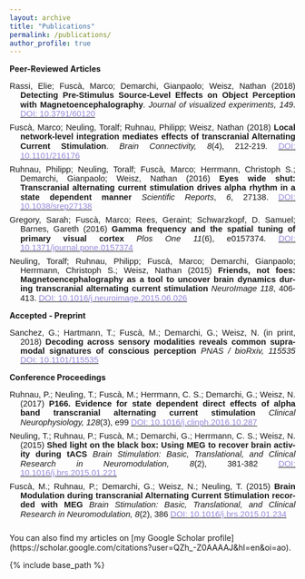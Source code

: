 ```yaml
---
layout: archive
title: "Publications"
permalink: /publications/
author_profile: true
---
```

<p class="MsoNormal"><b>Peer-Reviewed Articles</b></p>
<p class="MsoNormal" style="text-align: justify; text-indent: -14.2pt; mso-hyphenate: auto; margin: 0cm 0cm 6.0pt 14.2pt;"><span style="font-size: 11.0pt; font-family: 'Calibri',sans-serif; mso-ascii-theme-font: minor-latin; mso-hansi-theme-font: minor-latin;" xml:lang="EN-GB" lang="EN-GB">Rassi, Elie; Fusc&agrave;, Marco; Demarchi, Gianpaolo; Weisz, Nathan (2018) <b style="mso-bidi-font-weight: normal;">Detecting Pre-Stimulus Source-Level Effects on Object Perception with Magnetoencephalography</b>. <i style="mso-bidi-font-style: normal;">Journal of visualized experiments, 149</i></span><span>. </span> <span xml:lang="EN-GB" lang="EN-GB"><a href="https://doi.org/10.3791/60120" target="_top"><span style="font-size: 11.0pt; font-family: 'Calibri',sans-serif; mso-ascii-theme-font: minor-latin; mso-hansi-theme-font: minor-latin; color:#958adb;">DOI: 10.3791/60120</span></a> </p> 

<p class="MsoNormal" style="text-align: justify; text-indent: -14.2pt; mso-hyphenate: auto; margin: 0cm 0cm 6.0pt 14.2pt;"><span style="font-size: 11.0pt; font-family: 'Calibri',sans-serif; mso-ascii-theme-font: minor-latin; mso-hansi-theme-font: minor-latin;" xml:lang="EN-GB" lang="EN-GB">Fusc&agrave;, Marco; Neuling, Toralf; Ruhnau, Philipp; Weisz, Nathan (2018) <b style="mso-bidi-font-weight: normal;">Local network-level integration mediates effects of transcranial Alternating Current Stimulation</b>. <i style="mso-bidi-font-style: normal;">Brain Connectivity,</i></span> <i style="mso-bidi-font-style: normal;"><span style="font-size: 11.0pt; font-family: 'Calibri',sans-serif; mso-ascii-theme-font: minor-latin; mso-hansi-theme-font: minor-latin;" xml:lang="EN-GB" lang="EN-GB">8</span></i><span style="font-size: 11.0pt; font-family: 'Calibri',sans-serif; mso-ascii-theme-font: minor-latin; mso-hansi-theme-font: minor-latin;" xml:lang="EN-GB" lang="EN-GB">(4), 212-219<i style="mso-bidi-font-style: normal;">.</i></span> <span xml:lang="EN-GB" lang="EN-GB"><a href="https://doi.org/10.1089/brain.2017.0564" target="_top"><span style="font-size: 11.0pt; font-family: 'Calibri',sans-serif; mso-ascii-theme-font: minor-latin; mso-hansi-theme-font: minor-latin; color:#958adb;">DOI: 10.1101/216176</span></a> <span>&nbsp;  </span> <a href="/files/fusca_2018.pdf"><i class="fa fa-fw fa-file-pdf-o" aria-hidden="true"></i> </a> </span></p> 

<p class="MsoNormal" style="text-align: justify; text-indent: -14.2pt; mso-hyphenate: auto; margin: 0cm 0cm 6.0pt 14.2pt;"><span style="font-size: 11.0pt; font-family: 'Calibri',sans-serif; mso-ascii-theme-font: minor-latin; mso-hansi-theme-font: minor-latin;" xml:lang="EN-GB" lang="EN-GB">Ruhnau, Philipp; Neuling, Toralf; Fusc&agrave;, Marco; Herrmann, Christoph S.; Demarchi, Gianpaolo; Weisz, Nathan (2016) <b>Eyes wide shut: Transcranial alternating current stimulation drives alpha rhythm in a state dependent manner</b> <i style="mso-bidi-font-style: normal;">Scientific Reports</i>, <i style="mso-bidi-font-style: normal;">6</i>, 27138.</span> <span xml:lang="EN-GB" lang="EN-GB"><a href="https://www.ncbi.nlm.nih.gov/pmc/articles/PMC4890046/" target="_top"><span style="font-size: 11.0pt; font-family: 'Calibri',sans-serif; mso-ascii-theme-font: minor-latin; mso-hansi-theme-font: minor-latin; color:#958adb;">DOI: 10.1038/srep27138</span></a></span></p>

<p class="MsoNormal" style="text-align: justify; text-indent: -14.2pt; mso-hyphenate: auto; margin: 0cm 0cm 6.0pt 14.2pt;"><span style="font-size: 11.0pt; font-family: 'Calibri',sans-serif; mso-ascii-theme-font: minor-latin; mso-hansi-theme-font: minor-latin;" xml:lang="EN-GB" lang="EN-GB">Gregory, Sarah; Fusc&agrave;, Marco; Rees, Geraint; Schwarzkopf, D. Samuel; Barnes, Gareth (2016) <b>Gamma frequency and the spatial tuning of primary visual cortex</b> <i style="mso-bidi-font-style: normal;">Plos One 11</i>(6), e0157374.</span> <span xml:lang="EN-GB" lang="EN-GB"><a href="http://journals.plos.org/plosone/article?id=10.1371/journal.pone.0157374" target="_top"><span style="font-size: 11.0pt; font-family: 'Calibri',sans-serif; mso-ascii-theme-font: minor-latin; mso-hansi-theme-font: minor-latin; color:#958adb;">DOI: 10.1371/journal.pone.0157374</span></a></span></p>

<p class="MsoNormal" style="text-align: justify; text-indent: -14.2pt; mso-hyphenate: auto; margin: 0cm 0cm 6.0pt 14.2pt;"><span style="font-size: 11.0pt; font-family: 'Calibri',sans-serif; mso-ascii-theme-font: minor-latin; mso-hansi-theme-font: minor-latin;" xml:lang="EN-GB" lang="EN-GB">Neuling, Toralf; Ruhnau, Philipp; Fusc&agrave;, Marco; Demarchi, Gianpaolo; Herrmann, Christoph S.; Weisz, Nathan (2015) <b>Friends, not foes: Magnetoencephalography as a tool to uncover brain dynamics during transcranial alternating current stimulation</b> <i style="mso-bidi-font-style: normal;">NeuroImage 118</i>, 406-413.</span> <span xml:lang="EN-GB" lang="EN-GB"><a href="http://www.sciencedirect.com/science/article/pii/S1053811915005297" target="_top"><span style="font-size: 11.0pt; font-family: 'Calibri',sans-serif; mso-ascii-theme-font: minor-latin; mso-hansi-theme-font: minor-latin; color:#958adb;">DOI: 10.1016/j.neuroimage.2015.06.026</span></a></span></p>

<p class="MsoNormal"><b>Accepted - Preprint</b></p>
<p class="MsoNormal" style="text-align: justify; text-indent: -14.2pt; mso-hyphenate: auto; margin: 0cm 0cm 6.0pt 14.2pt;"><span style="font-size: 11.0pt; font-family: 'Calibri',sans-serif; mso-ascii-theme-font: minor-latin; mso-hansi-theme-font: minor-latin;" xml:lang="EN-GB" lang="EN-GB">Sanchez, G.; Hartmann, T.;  Fusc&agrave;, M.; Demarchi, G.; Weisz, N. (in print, 2018) <b>Decoding across sensory modalities reveals common supramodal signatures of conscious perception</b> <i style="mso-bidi-font-style: normal;">PNAS / bioRxiv, 115535</i></span> <span xml:lang="EN-GB" lang="EN-GB"><a href="https://www.biorxiv.org/content/10.1101/115535v3" target="_top"><span style="font-size: 11.0pt; font-family: 'Calibri',sans-serif; mso-ascii-theme-font: minor-latin; mso-hansi-theme-font: minor-latin; color:#958adb;">DOI: 10.1101/115535</span></a></span></p>

<p class="MsoNormal"><b>Conference Proceedings</b></p>
<p class="MsoNormal" style="text-align: justify; text-indent: -14.2pt; mso-hyphenate: auto; margin: 0cm 0cm 6.0pt 14.2pt;"><span style="font-size: 11.0pt; font-family: 'Calibri',sans-serif; mso-ascii-theme-font: minor-latin; mso-hansi-theme-font: minor-latin;" xml:lang="EN-GB" lang="EN-GB">Ruhnau, P.; Neuling, T.; Fusc&agrave;, M.; Herrmann, C. S.; Demarchi, G.; Weisz, N. (2017) <b>P166. Evidence for state dependent direct effects of alpha band transcranial alternating current stimulation</b> <i style="mso-bidi-font-style: normal;">Clinical Neurophysiology, 128</i>(3), e99</span> <span xml:lang="EN-GB" lang="EN-GB"><a href="https://doi.org/10.1016/j.clinph.2016.10.287" target="_top"><span style="font-size: 11.0pt; font-family: 'Calibri',sans-serif; mso-ascii-theme-font: minor-latin; mso-hansi-theme-font: minor-latin; color:#958adb;">DOI: 10.1016/j.clinph.2016.10.287</span></a></span></p>
<p class="MsoNormal" style="text-align: justify; text-indent: -14.2pt; mso-hyphenate: auto; margin: 0cm 0cm 6.0pt 14.2pt;"><span style="font-size: 11.0pt; font-family: 'Calibri',sans-serif; mso-ascii-theme-font: minor-latin; mso-hansi-theme-font: minor-latin;" xml:lang="EN-GB" lang="EN-GB">Neuling, T.; Ruhnau, P.; Fusc&agrave;, M.; Demarchi, G.; Herrmann, C. S.; Weisz, N. (2015) <b>Shed light on the black box: Using MEG to recover brain activity during tACS</b> <i style="mso-bidi-font-style: normal;">Brain Stimulation: Basic, Translational, and Clinical Research in Neuromodulation, 8</i>(2), 381-382</span> <span xml:lang="EN-GB" lang="EN-GB"><a href="https://doi.org/10.1016/j.brs.2015.01.221" target="_top"><span style="font-size: 11.0pt; font-family: 'Calibri',sans-serif; mso-ascii-theme-font: minor-latin; mso-hansi-theme-font: minor-latin; color:#958adb;">DOI: 10.1016/j.brs.2015.01.221</span></a></span></p>
<p class="MsoNormal" style="text-align: justify; text-indent: -14.2pt; mso-hyphenate: auto; margin: 0cm 0cm 6.0pt 14.2pt;"><span style="font-size: 11.0pt; font-family: 'Calibri',sans-serif; mso-ascii-theme-font: minor-latin; mso-hansi-theme-font: minor-latin;" xml:lang="EN-GB" lang="EN-GB">Fusc&agrave;, M.; Ruhnau, P.; Demarchi, G.; Weisz, N.; Neuling, T. (2015) <b>Brain Modulation during transcranial Alternating Current Stimulation recorded with MEG</b> <i style="mso-bidi-font-style: normal;">Brain Stimulation: Basic, Translational, and Clinical Research in Neuromodulation, 8</i>(2), 386</span> <span xml:lang="EN-GB" lang="EN-GB"><a href="https://doi.org/10.1016/j.brs.2015.01.234" target="_top"><span style="font-size: 11.0pt; font-family: 'Calibri',sans-serif; mso-ascii-theme-font: minor-latin; mso-hansi-theme-font: minor-latin; color:#958adb;">DOI: 10.1016/j.brs.2015.01.234</span></a></span></p>
<br />
  You can also find my articles on [my Google Scholar profile](https://scholar.google.com/citations?user=QZh_-Z0AAAAJ&hl=en&oi=ao).


{% include base_path %}
